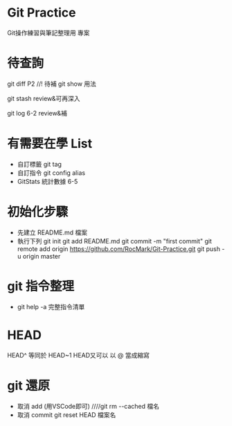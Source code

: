 # Git Practice
Git操作練習與筆記整理用 專案

# 待查詢
git diff P2 //! 待補
git show 用法

git stash review&可再深入

git log 6-2 review&補

# 有需要在學 List
* 自訂標籤  git tag
* 自訂指令  git config alias 
* GitStats 統計數據 6-5

# 初始化步驟
* 先建立 README.md 檔案
* 執行下列
git init
git add README.md
git commit -m "first commit"
git remote add origin https://github.com/RocMark/Git-Practice.git
git push -u origin master

# git 指令整理
* git help -a 完整指令清單

# HEAD
HEAD^ 等同於 HEAD~1
HEAD又可以 以 @ 當成縮寫

# git 還原
* 取消 add (用VSCode即可)
////git rm --cached 檔名
* 取消 commit 
git reset HEAD 檔案名

